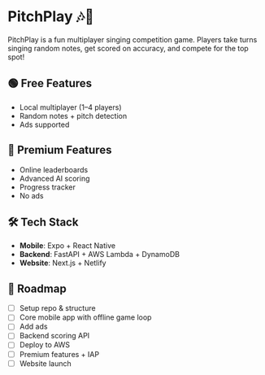# PitchPlay 🎶🎤

PitchPlay is a fun multiplayer singing competition game. Players take turns singing random notes, get scored on accuracy, and compete for the top spot!

## 🟢 Free Features
- Local multiplayer (1–4 players)
- Random notes + pitch detection
- Ads supported

## 🔵 Premium Features
- Online leaderboards
- Advanced AI scoring
- Progress tracker
- No ads

## 🛠️ Tech Stack
- **Mobile**: Expo + React Native
- **Backend**: FastAPI + AWS Lambda + DynamoDB
- **Website**: Next.js + Netlify

## 🚀 Roadmap
- [ ] Setup repo & structure
- [ ] Core mobile app with offline game loop
- [ ] Add ads
- [ ] Backend scoring API
- [ ] Deploy to AWS
- [ ] Premium features + IAP
- [ ] Website launch
